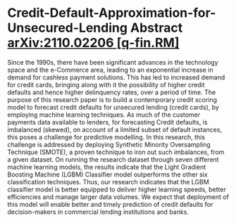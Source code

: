  # Credit-Default-Approximation-for-Unsecured-Lending Abstract [arXiv:2110.02206 [q-fin.RM]](https://arxiv.org/abs/2110.02206)

Since the 1990s, there have been significant advances in the technology space and the e-Commerce area, leading to an exponential increase in demand for cashless payment solutions. This has led to increased demand for credit cards, bringing along with it the possibility of higher credit defaults and hence higher delinquency rates, over a period of time. The purpose of this research paper is to build a contemporary credit scoring model to forecast credit defaults for unsecured lending (credit cards), by employing machine learning techniques. As much of the customer payments data available to lenders, for forecasting Credit defaults, is imbalanced (skewed), on account of a limited subset of default instances, this poses a challenge for predictive modelling. In this research, this challenge is addressed by deploying Synthetic Minority Oversampling Technique (SMOTE), a proven technique to iron out such imbalances, from a given dataset. On running the research dataset through seven different machine learning models, the results indicate that the Light Gradient Boosting Machine (LGBM) Classifier model outperforms the other six classification techniques. Thus, our research indicates that the LGBM classifier model is better equipped to deliver higher learning speeds, better efficiencies and manage larger data volumes. We expect that deployment of this model will enable better and timely prediction of credit defaults for decision-makers in commercial lending institutions and banks.
